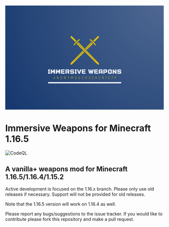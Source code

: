 ![Immersive Weapons Logo](logo.png)

# Immersive Weapons for Minecraft 1.16.5
![CodeQL](https://github.com/AnonymousHacker1279/ImmersiveWeapons-Mod/workflows/CodeQL/badge.svg)
## A vanilla+ weapons mod for Minecraft 1.16.5/1.16.4/1.15.2
Active development is focused on the 1.16.x branch. Please only use old releases if necessary. Support will not be provided for old releases. 

Note that the 1.16.5 version will work on 1.16.4 as well. 

Please report any bugs/suggestions to the issue tracker. If you would like to contribute please fork this repository and make a pull request. 